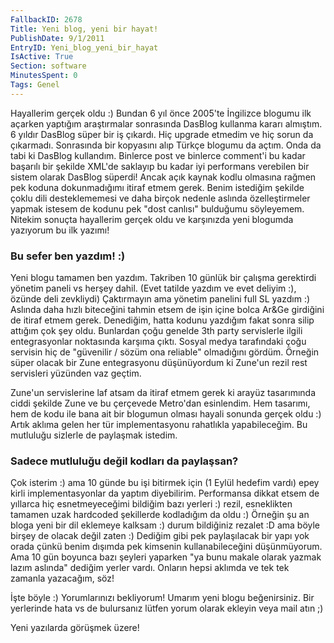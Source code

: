 ```yaml
---
FallbackID: 2678
Title: Yeni blog, yeni bir hayat!
PublishDate: 9/1/2011
EntryID: Yeni_blog_yeni_bir_hayat
IsActive: True
Section: software
MinutesSpent: 0
Tags: Genel
---
```

Hayallerim gerçek oldu :) Bundan 6 yıl önce 2005'te İngilizce blogumu
ilk açarken yaptığım araştırmalar sonrasında DasBlog kullanma kararı
almıştım. 6 yıldır DasBlog süper bir iş çıkardı. Hiç upgrade etmedim ve
hiç sorun da çıkarmadı. Sonrasında bir kopyasını alıp Türkçe blogumu da
açtım. Onda da tabi ki DasBlog kullandım. Binlerce post ve binlerce
comment'i bu kadar başarılı bir şekilde XML'de saklayıp bu kadar iyi
performans verebilen bir sistem olarak DasBlog süperdi! Ancak açık
kaynak kodlu olmasına rağmen pek koduna dokunmadığımı itiraf etmem
gerek. Benim istediğim şekilde çoklu dili desteklememesi ve daha birçok
nedenle aslında özelleştirmeler yapmak istesem de kodunu pek "dost
canlısı" bulduğumu söyleyemem. Nitekim sonuçta hayallerim gerçek oldu ve
karşınızda yeni blogumda yazıyorum bu ilk yazımı!

### Bu sefer ben yazdım! :)

Yeni blogu tamamen ben yazdım. Takriben 10 günlük bir çalışma gerektirdi
yönetim paneli vs herşey dahil. (Evet tatilde yazdım ve evet deliyim :),
özünde deli zevkliydi) Çaktırmayın ama yönetim panelini full SL yazdım
:) Aslında daha hızlı biteceğini tahmin etsem de işin içine bolca Ar&Ge
girdiğini de itiraf etmem gerek. Denediğim, hatta kodunu yazdığım fakat
sonra silip attığım çok şey oldu. Bunlardan çoğu genelde 3th party
servislerle ilgili entegrasyonlar noktasında karşıma çıktı. Sosyal medya
tarafındaki çoğu servisin hiç de "güvenilir / sözüm ona reliable"
olmadığını gördüm. Örneğin süper olacak bir Zune entegrasyonu
düşünüyordum ki Zune'un rezil rest servisleri yüzünden vaz geçtim.

Zune'un servislerine laf atsam da itiraf etmem gerek ki arayüz
tasarımında ciddi şekilde Zune ve bu çerçevede Metro'dan esinlendim. Hem
tasarımı, hem de kodu ile bana ait bir blogumun olması hayali sonunda
gerçek oldu :) Artık aklıma gelen her tür implementasyonu rahatlıkla
yapabileceğim. Bu mutluluğu sizlerle de paylaşmak istedim.

### Sadece mutluluğu değil kodları da paylaşsan?

Çok isterim :) ama 10 günde bu işi bitirmek için (1 Eylül hedefim vardı)
epey kirli implementasyonlar da yaptım diyebilirim. Performansa dikkat
etsem de yıllarca hiç esnetmeyeceğimi bildiğim bazı yerleri :) rezil,
esneklikten tamamen uzak hardcoded şekillerde kodladığım da oldu :)
Örneğin şu an bloga yeni bir dil eklemeye kalksam :) durum bildiğiniz
rezalet :D ama böyle birşey de olacak değil zaten :) Dediğim gibi pek
paylaşılacak bir yapı yok orada çünkü benim dışımda pek kimsenin
kullanabileceğini düşünmüyorum. Ama 10 gün boyunca bazı şeyleri yaparken
"ya bunu makale olarak yazmak lazım aslında" dediğim yerler vardı.
Onların hepsi aklımda ve tek tek zamanla yazacağım, söz!

İşte böyle :) Yorumlarınızı bekliyorum! Umarım yeni blogu beğenirsiniz.
Bir yerlerinde hata vs de bulursanız lütfen yorum olarak ekleyin veya
mail atın ;)

Yeni yazılarda görüşmek üzere!


